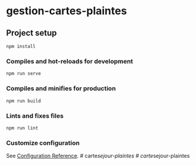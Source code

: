 # gestion-cartes-plaintes

## Project setup
```
npm install
```

### Compiles and hot-reloads for development
```
npm run serve
```

### Compiles and minifies for production
```
npm run build
```

### Lints and fixes files
```
npm run lint
```

### Customize configuration
See [Configuration Reference](https://cli.vuejs.org/config/).
#   c a r t e _ s e j o u r - p l a i n t e s  
 #   c a r t e _ s e j o u r - p l a i n t e s  
 